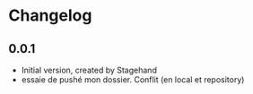 # Changelog

## 0.0.1

- Initial version, created by Stagehand
- essaie de pushé mon dossier. Conflit (en local et repository)
